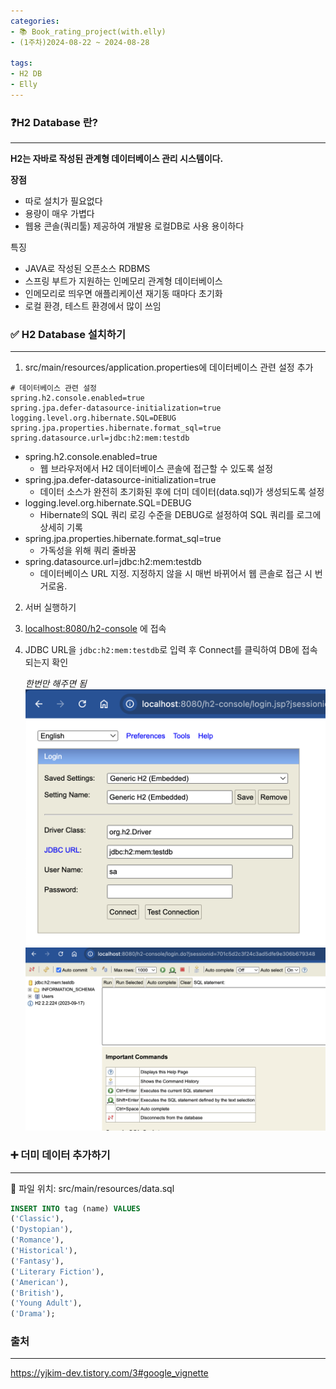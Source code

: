 ```yaml
---
categories:
- 📚 Book_rating_project(with.elly)
- (1주차)2024-08-22 ~ 2024-08-28
  
tags:
- H2 DB
- Elly
---
```



### ❓H2 Database 란?

---

**H2는 자바로 작성된 관계형 데이터베이스 관리 시스템이다.**

**장점**

- 따로 설치가 필요없다
- 용량이 매우 가볍다
- 웹용 콘솔(쿼리툴) 제공하여 개발용 로컬DB로 사용 용이하다

특징

- JAVA로 작성된 오픈소스 RDBMS
- 스프링 부트가 지원하는 인메모리 관계형 데이터베이스
- 인메모리로 띄우면 애플리케이션 재기동 때마다 초기화
- 로컬 환경, 테스트 환경에서 많이 쓰임

### ✅ H2 Database 설치하기

---

1. src/main/resources/application.properties에 데이터베이스 관련 설정 추가 

```
# 데이터베이스 관련 설정
spring.h2.console.enabled=true
spring.jpa.defer-datasource-initialization=true
logging.level.org.hibernate.SQL=DEBUG
spring.jpa.properties.hibernate.format_sql=true
spring.datasource.url=jdbc:h2:mem:testdb
```

- spring.h2.console.enabled=true
    - 웹 브라우저에서 H2 데이터베이스 콘솔에 접근할 수 있도록 설정
- spring.jpa.defer-datasource-initialization=true
    - 데이터 소스가 완전히 초기화된 후에 더미 데이터(data.sql)가 생성되도록 설정
- logging.level.org.hibernate.SQL=DEBUG
    - Hibernate의 SQL 쿼리 로깅 수준을 DEBUG로 설정하여 SQL 쿼리를 로그에 상세히 기록
- spring.jpa.properties.hibernate.format_sql=true
    - 가독성을 위해 쿼리 줄바꿈
- spring.datasource.url=jdbc:h2:mem:testdb
    - 데이터베이스 URL 지정. 지정하지 않을 시 매번 바뀌어서 웹 콘솔로 접근 시 번거로움.

2.  서버 실행하기
3.  [localhost:8080/h2-console](http://localhost:8080/h2-console) 에 접속
4. JDBC URL을 `jdbc:h2:mem:testdb`로 입력 후 Connect를 클릭하여 DB에 접속되는지 확인
    
    *한번만 해주면 됨*
    ![Untitled](/assets/img/TIL/2024-08-27/Untitled.png)
    ![Untitled](/assets/img/TIL/2024-08-27/Untitled%20(1).png)
    

### ➕ 더미 데이터 추가하기

---

📁 파일 위치: src/main/resources/data.sql

```sql
INSERT INTO tag (name) VALUES
('Classic'),
('Dystopian'),
('Romance'),
('Historical'),
('Fantasy'),
('Literary Fiction'),
('American'),
('British'),
('Young Adult'),
('Drama');
```

### 출처

---

https://yjkim-dev.tistory.com/3#google_vignette